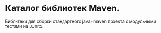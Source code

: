 # Каталог библиотек Maven.

Библитеки для сборки стандартного java+maven проекта с модульными тестами на JUnit5.